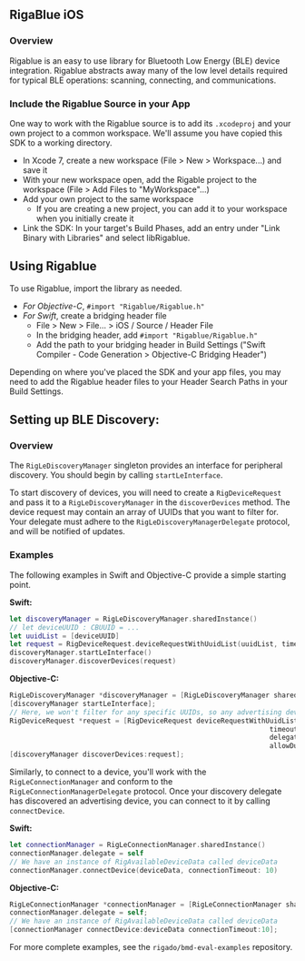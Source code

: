 ## RigaBlue iOS

### Overview

Rigablue is an easy to use library for Bluetooth Low Energy (BLE) device integration. Rigablue abstracts away many of the low level details required for typical BLE operations: scanning, connecting, and communications.

### Include the Rigablue Source in your App

One way to work with the Rigablue source is to add its `.xcodeproj` and your own project to a common workspace. We'll assume you have copied this SDK to a working directory.

* In Xcode 7, create a new workspace (File > New > Workspace...) and save it
* With your new workspace open, add the Rigable project to the workspace (File > Add Files to "MyWorkspace"...)
* Add your own project to the same workspace
    - If you are creating a new project, you can add it to your workspace when you initially create it
* Link the SDK: In your target's Build Phases, add an entry under "Link Binary with Libraries" and select libRigablue.

## Using Rigablue

To use Rigablue, import the library as needed.

- *For Objective-C*, `#import "Rigablue/Rigablue.h"`
- *For Swift*, create a bridging header file
    + File > New > File... > iOS / Source / Header File
    + In the bridging header, add `#import "Rigablue/Rigablue.h"`
    + Add the path to your bridging header in Build Settings ("Swift Compiler - Code Generation > Objective-C Bridging Header")

Depending on where you've placed the SDK and your app files, you may need to add the Rigablue header files to your Header Search Paths in your Build Settings.

## Setting up BLE Discovery:

### Overview

The `RigLeDiscoveryManager` singleton provides an interface for peripheral discovery. You should begin by calling `startLeInterface`.

To start discovery of devices, you will need to create a `RigDeviceRequest` and pass it to a `RigLeDiscoveryManager` in the `discoverDevices` method. The device request may contain an array of UUIDs that you want to filter for. Your delegate must adhere to the `RigLeDiscoveryManagerDelegate` protocol, and will be notified of updates.

### Examples

The following examples in Swift and Objective-C provide a simple starting point.

**Swift:**
```swift
let discoveryManager = RigLeDiscoveryManager.sharedInstance()
// let deviceUUID : CBUUID = ...
let uuidList = [deviceUUID]
let request = RigDeviceRequest.deviceRequestWithUuidList(uuidList, timeout: 10, delegate: self, allowDuplicates: true) as? RigDeviceRequest
discoveryManager.startLeInterface()
discoveryManager.discoverDevices(request)
```

**Objective-C:**
```objective-c
RigLeDiscoveryManager *discoveryManager = [RigLeDiscoveryManager sharedInstance];
[discoveryManager startLeInterface];
// Here, we won't filter for any specific UUIDs, so any advertising devices will be seen
RigDeviceRequest *request = [RigDeviceRequest deviceRequestWithUuidList:nil
                                                                timeout:10
                                                                delegate:self
                                                                allowDuplicates:YES];
[discoveryManager discoverDevices:request];
```

Similarly, to connect to a device, you'll work with the `RigLeConnectionManager` and conform to the `RigLeConnectionManagerDelegate` protocol. Once your discovery delegate has discovered an advertising device, you can connect to it by calling `connectDevice`.

**Swift:**
```swift
let connectionManager = RigLeConnectionManager.sharedInstance()
connectionManager.delegate = self
// We have an instance of RigAvailableDeviceData called deviceData
connectionManager.connectDevice(deviceData, connectionTimeout: 10)
```

**Objective-C:**
```objective-c
RigLeConnectionManager *connectionManager = [RigLeConnectionManager sharedInstance];
connectionManager.delegate = self;
// We have an instance of RigAvailableDeviceData called deviceData
[connectionManager connectDevice:deviceData connectionTimeout:10];
```

For more complete examples, see the `rigado/bmd-eval-examples` repository.
